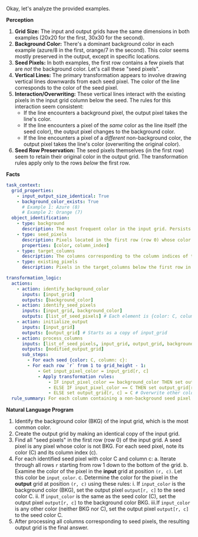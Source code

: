 Okay, let's analyze the provided examples.

**Perception**

1.  **Grid Size:** The input and output grids have the same dimensions in both examples (20x20 for the first, 30x30 for the second).
2.  **Background Color:** There's a dominant background color in each example (azure/8 in the first, orange/7 in the second). This color seems mostly preserved in the output, except in specific locations.
3.  **Seed Pixels:** In both examples, the first row contains a few pixels that are *not* the background color. Let's call these "seed pixels".
4.  **Vertical Lines:** The primary transformation appears to involve drawing vertical lines downwards from each seed pixel. The color of the line corresponds to the color of the seed pixel.
5.  **Interaction/Overwriting:** These vertical lines interact with the existing pixels in the input grid column below the seed. The rules for this interaction seem consistent:
    *   If the line encounters a background pixel, the output pixel takes the line's color.
    *   If the line encounters a pixel of the *same* color as the line itself (the seed color), the output pixel changes to the background color.
    *   If the line encounters a pixel of a *different* non-background color, the output pixel takes the line's color (overwriting the original color).
6.  **Seed Row Preservation:** The seed pixels themselves (in the first row) seem to retain their original color in the output grid. The transformation rules apply only to the rows *below* the first row.

**Facts**


```yaml
task_context:
  grid_properties:
    - input_output_size_identical: True
    - background_color_exists: True
      # Example 1: Azure (8)
      # Example 2: Orange (7)
  object_identification:
    - type: background
      description: The most frequent color in the input grid. Persists in the output except where modified by transformation rules.
    - type: seed_pixels
      description: Pixels located in the first row (row 0) whose color is different from the background color.
      properties: [color, column_index]
    - type: target_columns
      description: The columns corresponding to the column indices of the seed_pixels.
    - type: existing_pixels
      description: Pixels in the target_columns below the first row in the input grid.

transformation_logic:
  actions:
    - action: identify_background_color
      inputs: [input_grid]
      outputs: [background_color]
    - action: identify_seed_pixels
      inputs: [input_grid, background_color]
      outputs: [list_of_seed_pixels] # Each element is {color: C, column: c}
    - action: initialize_output
      inputs: [input_grid]
      outputs: [output_grid] # Starts as a copy of input_grid
    - action: process_columns
      inputs: [list_of_seed_pixels, input_grid, output_grid, background_color]
      outputs: [modified_output_grid]
      sub_steps:
        - For each seed {color: C, column: c}:
        - For each row `r` from 1 to grid_height - 1:
            - Get input_pixel_color = input_grid[r, c]
            - Apply transformation rules:
                - IF input_pixel_color == background_color THEN set output_grid[r, c] = C
                - ELSE IF input_pixel_color == C THEN set output_grid[r, c] = background_color
                - ELSE set output_grid[r, c] = C # Overwrite other colors
  rule_summary: For each column containing a non-background seed pixel in the first row, transform the pixels below the first row based on the seed color (C) and the background color (BKG). Pixels matching BKG become C, pixels matching C become BKG, and all other pixels become C. The first row remains unchanged from the input.
```


**Natural Language Program**

1.  Identify the background color (BKG) of the input grid, which is the most common color.
2.  Create the output grid by making an identical copy of the input grid.
3.  Find all "seed pixels" in the first row (row 0) of the input grid. A seed pixel is any pixel whose color is not BKG. For each seed pixel, note its color (C) and its column index (c).
4.  For each identified seed pixel with color C and column c:
    a.  Iterate through all rows `r` starting from row 1 down to the bottom of the grid.
    b.  Examine the color of the pixel in the **input** grid at position `(r, c)`. Let this color be `input_color`.
    c.  Determine the color for the pixel in the **output** grid at position `(r, c)` using these rules:
        i.  If `input_color` is the background color (BKG), set the output pixel `output[r, c]` to the seed color C.
        ii. If `input_color` is the same as the seed color (C), set the output pixel `output[r, c]` to the background color BKG.
        iii.If `input_color` is any other color (neither BKG nor C), set the output pixel `output[r, c]` to the seed color C.
5.  After processing all columns corresponding to seed pixels, the resulting output grid is the final answer.